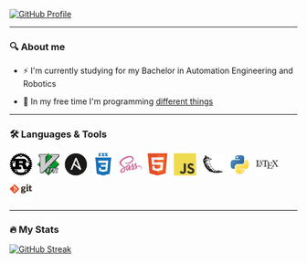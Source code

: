 [![GitHub Profile](https://github-widgetbox.vercel.app/api/profile?username=btoschek&data=followers,repositories,stars,commits&theme=nautilus)](https://github.com/btoschek?tab=repositories)

---

### :mag: About me

- :zap: I'm currently studying for my Bachelor in Automation Engineering and Robotics

- :telescope: In my free time I'm programming [different things](https://github.com/btoschek?tab=repositories)

---

### :hammer_and_wrench: Languages & Tools

<div>
  <a href="https://github.com/search?q=owner%3Abtoschek+language%3ARust+&type=repositories"><img src="https://github.com/devicons/devicon/blob/master/icons/rust/rust-plain.svg" title="Rust" alt="Rust" width="40" height="40"/></a>&nbsp;
  <a href="https://github.com/btoschek/.dotfiles/tree/main/.config/nvim"><img src="https://github.com/devicons/devicon/blob/master/icons/vim/vim-original.svg" title="Vim" alt="Vim" width="40" height="40"/></a>&nbsp;
  <img src="https://github.com/devicons/devicon/blob/master/icons/ansible/ansible-original.svg" title="Ansible" alt="Ansible" width="40" height="40"/>&nbsp;
  <a href="https://github.com/search?q=owner%3Abtoschek+language%3ACSS+&type=repositories"><img src="https://github.com/devicons/devicon/blob/master/icons/css3/css3-plain-wordmark.svg" title="CSS3" alt="CSS3" width="40" height="40"/></a>&nbsp;
  <a href="https://github.com/search?q=owner%3Abtoschek+language%3ASass+&type=repositories"><img src="https://github.com/devicons/devicon/blob/master/icons/sass/sass-original.svg" title="Sass" alt="Sass" width="40" height="40"/></a>&nbsp;
  <a href="https://github.com/search?q=owner%3Abtoschek+language%3AHTML+&type=repositories"><img src="https://github.com/devicons/devicon/blob/master/icons/html5/html5-original.svg" title="HTML5" alt="HTML5" width="40" height="40"/></a>&nbsp;
  <a href="https://github.com/search?q=owner%3Abtoschek+language%3AJavaScript+&type=repositories"><img src="https://github.com/devicons/devicon/blob/master/icons/javascript/javascript-original.svg" title="Javascript" alt="Javascript" width="40" height="40"/></a>&nbsp;
  <img src="https://github.com/devicons/devicon/blob/master/icons/flask/flask-original.svg" title="Flask" alt="Flask" width="40" height="40"/>&nbsp;
  <a href="https://github.com/search?q=owner%3Abtoschek+language%3APython+&type=repositories"><img src="https://github.com/devicons/devicon/blob/master/icons/python/python-original.svg" title="Python" alt="Python" width="40" height="40"/></a>&nbsp;
  <a href="https://github.com/search?q=owner%3Abtoschek+language%3ATeX+&type=repositories"><img src="https://github.com/devicons/devicon/blob/master/icons/latex/latex-original.svg" title="LaTeX" alt="LaTeX" width="40" height="40"/></a>&nbsp;
  <img src="https://github.com/devicons/devicon/blob/master/icons/git/git-original-wordmark.svg" title="Git" **alt="Git" width="40" height="40"/>
</div>

---

### :fire: My Stats

[![GitHub Streak](http://github-readme-streak-stats.herokuapp.com?user=btoschek&theme=github-dark&hide_border=true&date_format=M%20j%5B%2C%20Y%5D)](https://github.com/btoschek?tab=repositories)
